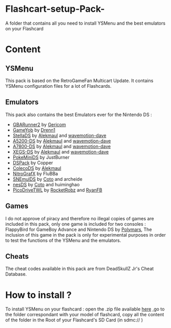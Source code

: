 # Flashcart-setup-Pack-
A folder that contains all you need to install YSMenu and the best emulators on your Flashcard

# Content
## YSMenu 
This pack is based on the RetroGameFan Multicart Update.
It contains YSMenu configuration files for a lot of Flashcards.

## Emulators
This pack also contains the best Emulators ever for the Nintendo DS : 
- [GBARunner2](https://github.com/Gericom/GBARunner2) by [Gericom](https://github.com/gericom)
- [GameYob](https://github.com/Drenn1/GameYob) by [Drenn1](https://github.com/Drenn1)
- [StellaDS](https://github.com/wavemotion-dave/StellaDS) by [Alekmaul](https://github.com/alekmaul) and [wavemotion-dave](https://github.com/wavemotion-dave)
- [A5200-DS](https://github.com/wavemotion-dave/A5200DS) by [Alekmaul](https://github.com/alekmaul) and [wavemotion-dave](https://github.com/wavemotion-dave)
- [A7800-DS](https://github.com/wavemotion-dave/A7800DS) by [Alekmaul](https://github.com/alekmaul) and [wavemotion-dave](https://github.com/wavemotion-dave)
- [XEGS-DS](https://github.com/wavemotion-dave/XEGS-DS) by [Alekmaul](https://github.com/alekmaul) and [wavemotion-dave](https://github.com/wavemotion-dave)
- [PokeMiniDS](https://www.gamebrew.org/wiki/PokeMini_DS) by JustBurner
- [DSPack](https://www.gamebrew.org/wiki/DSPack) by Copper
- [ColecoDS](https://www.gamebrew.org/wiki/ColecoDS) by [Alekmaul](https://github.com/alekmaul) 
- [NitroGrafX](https://www.gamebrew.org/wiki/NitroGrafx) by FluBBa
- [SNEmulDS](https://github.com/cotodevel/SnemulDS) by [Coto](https://github.com/cotodevel) and archeide
- [nesDS](https://github.com/RocketRobz/NesDS) by [Coto](https://github.com/cotodevel) and huiminghao
- [PicoDriveTWL]() by [RocketRobz](https://github.com/RocketRobz) and [RyanFB](https://github.com/ryanfb)

## Games
I do not approve of piracy and therefore no illegal copies of games are included 
in this pack, only one game is included for two consoles : FlappyBird for GameBoy Advance and Nintendo DS by [Polymars](https://github.com/PolyMarsDev), 
The inclusion of this game in the pack is only for experimental purposes in order to test the functions of the YSMenu and the emulators.

## Cheats 
The cheat codes available in this pack are from DeadSkullZ Jr's Cheat Database.

# How to install ?

To install YSMenu on your flashcard : open the .zip file available [here]() ,go to the folder correspondant with your model of flashcard, copy all the content of the folder in the Root of your Flashcard's SD Card (in sdmc:// )
